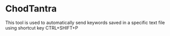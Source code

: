 # ChodTantra
This tool is used to automatically send keywords saved in a specific text file using shortcut key CTRL+SHIFT+P
